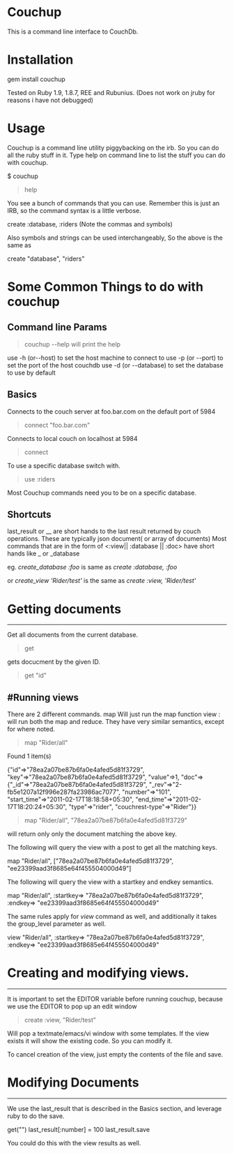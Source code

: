 Couchup
========

This is a command line interface to CouchDb.


Installation
===========

gem install couchup

Tested on Ruby 1.9, 1.8.7, REE and Rubunius. (Does not work on jruby for reasons i have not debugged)

Usage
======

Couchup is a command line utility piggybacking on the irb. So you can do all the ruby stuff in it.
Type help on command line to list the stuff you can do with couchup.


$ couchup
> help


You see a bunch of commands that you can use.
Remember this is just an IRB, so the command syntax is a little verbose.

create :database, :riders (Note the commas and symbols)

Also symbols and strings can be used interchangeably, So the above is the same as

create "database", "riders"

Some Common Things to do with couchup
=====================================

Command line Params
-------------------

> couchup --help will print the help
 
 use -h (or--host) to set the host machine to connect to
 use -p (or --port) to set the port of the host couchdb
 use -d (or --database) to set the database to use by default


Basics
--------


Connects to the couch server at foo.bar.com on the default port of 5984

> connect "foo.bar.com"

Connects to local couch on localhost at 5984

> connect

To use a specific database switch with.

> use :riders

Most Couchup commands need you to be on a specific database.


Shortcuts
----------

last_result or __ are short hands to the last result returned by couch operations. These are typically json document( or array of documents)
Most commands that are in the form of <operation> <:view|| :database || :doc> have short hands like <operation>_<view> or <operation>_database
    
eg. *create_database :foo*  is same as  *create :database, :foo*

or *create_view 'Rider/test'* is the same as *create :view, 'Rider/test'*

    

# Getting documents
--------------------

Get all documents from the current database.

> get

gets docucment by the given ID.

> get "id"


#Running views
--------------

There are 2 different commands.
map Will just run the map function
view : will run both the map and reduce.
They have very similar semantics, except for where noted.

> map "Rider/all"

Found 1 item(s)

{"id"=>"78ea2a07be87b6fa0e4afed5d81f3729", "key"=>"78ea2a07be87b6fa0e4afed5d81f3729", "value"=>1, "doc"=>{"_id"=>"78ea2a07be87b6fa0e4afed5d81f3729", "_rev"=>"2-fb5e1207a12f996e287fa23986ac7077", "number"=>"101", "start_time"=>"2011-02-17T18:18:58+05:30", "end_time"=>"2011-02-17T18:20:24+05:30", "type"=>"rider", "couchrest-type"=>"Rider"}}

> map "Rider/all", "78ea2a07be87b6fa0e4afed5d81f3729"

will return only only the document matching the above key.


The following will query the view with a post to get all the matching keys.

map "Rider/all", ["78ea2a07be87b6fa0e4afed5d81f3729", "ee23399aad3f8685e64f455504000d49"]

The following will query the view with a startkey and endkey semantics.

map "Rider/all", :startkey=> "78ea2a07be87b6fa0e4afed5d81f3729", :endkey=> "ee23399aad3f8685e64f455504000d49"


The same rules apply for *view* command as  well, and additionally it takes the group_level parameter as well.

view "Rider/all", :startkey=> "78ea2a07be87b6fa0e4afed5d81f3729", :endkey=> "ee23399aad3f8685e64f455504000d49"


# Creating and modifying views.
-------------------------------

It is important to set the EDITOR variable before running couchup, because we use the EDITOR to pop up an edit window

> create :view, "Rider/test"

Will pop a textmate/emacs/vi window with some templates. If the view exists it will show the existing code. So you can modify it.


To cancel creation of the view, just empty the contents of the file and save.

# Modifying Documents
-----------------------

We use the last_result that is described in the Basics section, and leverage ruby to do the save. 

get("<id>")
last_result[:number] = 100
last_result.save


You could do this with the view results as well.    






